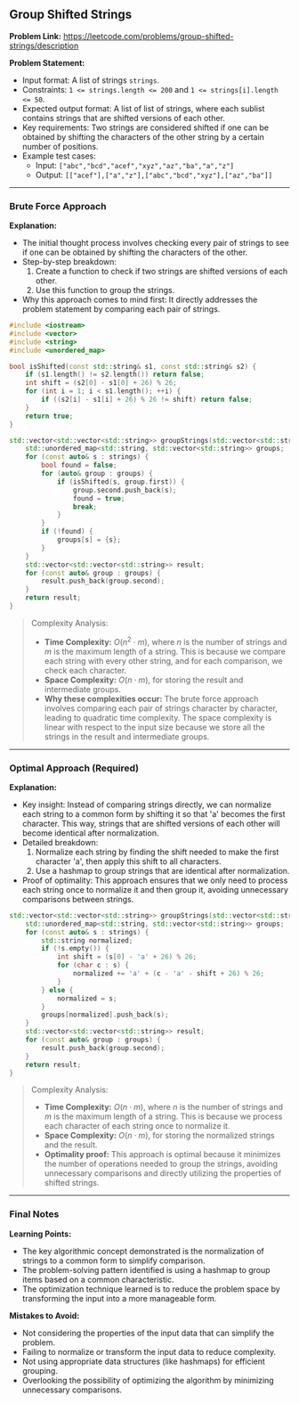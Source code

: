 ## Group Shifted Strings
**Problem Link:** https://leetcode.com/problems/group-shifted-strings/description

**Problem Statement:**
- Input format: A list of strings `strings`.
- Constraints: `1 <= strings.length <= 200` and `1 <= strings[i].length <= 50`.
- Expected output format: A list of list of strings, where each sublist contains strings that are shifted versions of each other.
- Key requirements: Two strings are considered shifted if one can be obtained by shifting the characters of the other string by a certain number of positions.
- Example test cases:
  - Input: `["abc","bcd","acef","xyz","az","ba","a","z"]`
  - Output: `[["acef"],["a","z"],["abc","bcd","xyz"],["az","ba"]]`

---

### Brute Force Approach
**Explanation:**
- The initial thought process involves checking every pair of strings to see if one can be obtained by shifting the characters of the other.
- Step-by-step breakdown:
  1. Create a function to check if two strings are shifted versions of each other.
  2. Use this function to group the strings.
- Why this approach comes to mind first: It directly addresses the problem statement by comparing each pair of strings.

```cpp
#include <iostream>
#include <vector>
#include <string>
#include <unordered_map>

bool isShifted(const std::string& s1, const std::string& s2) {
    if (s1.length() != s2.length()) return false;
    int shift = (s2[0] - s1[0] + 26) % 26;
    for (int i = 1; i < s1.length(); ++i) {
        if ((s2[i] - s1[i] + 26) % 26 != shift) return false;
    }
    return true;
}

std::vector<std::vector<std::string>> groupStrings(std::vector<std::string>& strings) {
    std::unordered_map<std::string, std::vector<std::string>> groups;
    for (const auto& s : strings) {
        bool found = false;
        for (auto& group : groups) {
            if (isShifted(s, group.first)) {
                group.second.push_back(s);
                found = true;
                break;
            }
        }
        if (!found) {
            groups[s] = {s};
        }
    }
    std::vector<std::vector<std::string>> result;
    for (const auto& group : groups) {
        result.push_back(group.second);
    }
    return result;
}
```

> Complexity Analysis:
> - **Time Complexity:** $O(n^2 \cdot m)$, where $n$ is the number of strings and $m$ is the maximum length of a string. This is because we compare each string with every other string, and for each comparison, we check each character.
> - **Space Complexity:** $O(n \cdot m)$, for storing the result and intermediate groups.
> - **Why these complexities occur:** The brute force approach involves comparing each pair of strings character by character, leading to quadratic time complexity. The space complexity is linear with respect to the input size because we store all the strings in the result and intermediate groups.

---

### Optimal Approach (Required)
**Explanation:**
- Key insight: Instead of comparing strings directly, we can normalize each string to a common form by shifting it so that 'a' becomes the first character. This way, strings that are shifted versions of each other will become identical after normalization.
- Detailed breakdown:
  1. Normalize each string by finding the shift needed to make the first character 'a', then apply this shift to all characters.
  2. Use a hashmap to group strings that are identical after normalization.
- Proof of optimality: This approach ensures that we only need to process each string once to normalize it and then group it, avoiding unnecessary comparisons between strings.

```cpp
std::vector<std::vector<std::string>> groupStrings(std::vector<std::string>& strings) {
    std::unordered_map<std::string, std::vector<std::string>> groups;
    for (const auto& s : strings) {
        std::string normalized;
        if (!s.empty()) {
            int shift = (s[0] - 'a' + 26) % 26;
            for (char c : s) {
                normalized += 'a' + (c - 'a' - shift + 26) % 26;
            }
        } else {
            normalized = s;
        }
        groups[normalized].push_back(s);
    }
    std::vector<std::vector<std::string>> result;
    for (const auto& group : groups) {
        result.push_back(group.second);
    }
    return result;
}
```

> Complexity Analysis:
> - **Time Complexity:** $O(n \cdot m)$, where $n$ is the number of strings and $m$ is the maximum length of a string. This is because we process each character of each string once to normalize it.
> - **Space Complexity:** $O(n \cdot m)$, for storing the normalized strings and the result.
> - **Optimality proof:** This approach is optimal because it minimizes the number of operations needed to group the strings, avoiding unnecessary comparisons and directly utilizing the properties of shifted strings.

---

### Final Notes

**Learning Points:**
- The key algorithmic concept demonstrated is the normalization of strings to a common form to simplify comparison.
- The problem-solving pattern identified is using a hashmap to group items based on a common characteristic.
- The optimization technique learned is to reduce the problem space by transforming the input into a more manageable form.

**Mistakes to Avoid:**
- Not considering the properties of the input data that can simplify the problem.
- Failing to normalize or transform the input data to reduce complexity.
- Not using appropriate data structures (like hashmaps) for efficient grouping.
- Overlooking the possibility of optimizing the algorithm by minimizing unnecessary comparisons.